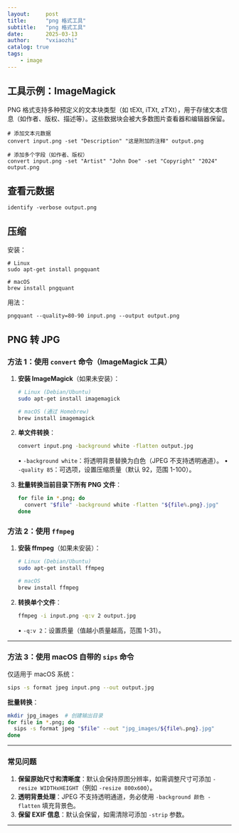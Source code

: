 ```yaml
---
layout:     post
title:      "png 格式工具"
subtitle:   "png 格式工具"
date:       2025-03-13
author:     "vxiaozhi"
catalog: true
tags:
    - image
---
```



## 工具示例：ImageMagick

PNG 格式支持多种预定义的文本块类型（如 tEXt, iTXt, zTXt），用于存储文本信息（如作者、版权、描述等）。这些数据块会被大多数图片查看器和编辑器保留。

```
# 添加文本元数据
convert input.png -set "Description" "这是附加的注释" output.png

# 添加多个字段（如作者、版权）
convert input.png -set "Artist" "John Doe" -set "Copyright" "2024" output.png
```

## 查看元数据

```
identify -verbose output.png
```

## 压缩

安装：

```
# Linux
sudo apt-get install pngquant

# macOS
brew install pngquant
```

用法：
```
pngquant --quality=80-90 input.png --output output.png
```
## PNG 转 JPG

### **方法 1：使用 `convert` 命令（ImageMagick 工具）**

1. **安装 ImageMagick**（如果未安装）：
   ```bash
   # Linux (Debian/Ubuntu)
   sudo apt-get install imagemagick

   # macOS (通过 Homebrew)
   brew install imagemagick
   ```

2. **单文件转换**：
   ```bash
   convert input.png -background white -flatten output.jpg
   ```
   • `-background white`：将透明背景替换为白色（JPEG 不支持透明通道）。
   • `-quality 85`：可选项，设置压缩质量（默认 92，范围 1-100）。

3. **批量转换当前目录下所有 PNG 文件**：
   ```bash
   for file in *.png; do
     convert "$file" -background white -flatten "${file%.png}.jpg"
   done
   ```

### **方法 2：使用 `ffmpeg`**

1. **安装 ffmpeg**（如果未安装）：
   ```bash
   # Linux (Debian/Ubuntu)
   sudo apt-get install ffmpeg

   # macOS
   brew install ffmpeg
   ```

2. **转换单个文件**：
   ```bash
   ffmpeg -i input.png -q:v 2 output.jpg
   ```
   • `-q:v 2`：设置质量（值越小质量越高，范围 1-31）。

---

### **方法 3：使用 macOS 自带的 `sips` 命令**

仅适用于 macOS 系统：

```bash
sips -s format jpeg input.png --out output.jpg
```

**批量转换**：
```bash
mkdir jpg_images  # 创建输出目录
for file in *.png; do
  sips -s format jpeg "$file" --out "jpg_images/${file%.png}.jpg"
done
```

---

### **常见问题**

1. **保留原始尺寸和清晰度**：默认会保持原图分辨率，如需调整尺寸可添加 `-resize WIDTHxHEIGHT`（例如 `-resize 800x600`）。
2. **透明背景处理**：JPEG 不支持透明通道，务必使用 `-background 颜色 -flatten` 填充背景色。
3. **保留 EXIF 信息**：默认会保留，如需清除可添加 `-strip` 参数。

---
